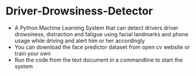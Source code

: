 # Driver-Drowsiness-Detector
- A Python Machine Learning System that can detect drivers driver drowsiness, distraction and fatigue using facial landmarks and phone usage while driving and alert him or her accordingly
- You can download the face predictor dataset from open cv website or train your own
- Run the code from the text document in a commandline to start the system 

